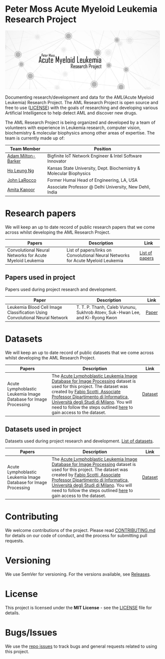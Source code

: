 # Peter Moss Acute Myeloid Leukemia Research Project
![Peter Moss Acute Myeloid Leukemia Research Project](Media/Images/Banner-Social.jpg)

Documenting research/development and data for the AML(Acute Myeloid Leukemia) Research Project. The AML Research Project is open source and free to use ([LICENSE](https://github.com/AMLResearchProject/AML-Classifiers/blob/master/LICENSE "LICENSE")) with the goals of researching and developing various Artificial Intelligence to help detect AML and discover new drugs.

The AML Research Project is being organized and developed by a team of volunteers with experience in Leukemia research, computer vision, biochemistry & molecular biophysics among other areas of expertise. The team is currently made up of:

| Team Member  | Position |
| ------------- | ------------- |
| [Adam Milton-Barker](https://github.com/AdamMiltonBarker "Adam Milton-Barker")  | Bigfinite IoT Network Engineer & Intel Software Innovator  |
| [Ho Leung Ng](https://github.com/holeung "Ho  Leung Ng")   | Kansas State University, Dept. Biochemistry & Molecular Biophysics |
| [John LaRocco](https://github.com/holeung "John LaRocco")   | Former Humai Head of Engineering, LA, USA |
| [Amita Kapoor](https://github.com/amita-kapoor "Amita Kapoor")   | Associate Professor @ Delhi University, New Dehli, India |

# Research papers
We will keep an up to date record of public research papers that we come across whilst developing the AML Research Project. 

| Papers  | Description | Link | 
| ------------- | ------------- | ------------- |
| Convolutional Neural Networks for Acute Myeloid Leukemia  | List of papers/links on Convolutional Neural Networks for Acute Myeloid Leukemia | [List of papers](https://github.com/AMLResearchProject/AML-Classifiers/blob/master/Papers/Project-Papers.md "List of papers") |

## Papers used in project
Papers used during project research and development. 

| Paper  | Description | Link | 
| ------------- | ------------- | ------------- |
| Leukemia Blood Cell Image Classification Using Convolutional Neural Network | T. T. P. Thanh, Caleb Vununu, Sukhrob Atoev, Suk-Hwan Lee, and Ki-Ryong Kwon  | [Paper](http://www.ijcte.org/vol10/1198-H0012.pdf "Paper") |

# Datasets
We will keep an up to date record of public datasets that we come across whilst developing the AML Research Project. 

| Papers  | Description | Link | 
| ------------- | ------------- | ------------- |
| Acute Lymphoblastic Leukemia Image Database for Image Processing | The [Acute Lymphoblastic Leukemia Image Database for Image Processing](https://homes.di.unimi.it/scotti/all/) dataset is used for this project. The dataset was created by [Fabio Scotti, Associate Professor Dipartimento di Informatica, Università degli Studi di Milano](https://homes.di.unimi.it/scotti/). You will need to follow the steps outlined [here](https://homes.di.unimi.it/scotti/all/#download) to gain access to the dataset. | [Dataset](https://homes.di.unimi.it/scotti/all/#download "Dataset") |

## Datasets used in project
Datasets used during project research and development. [List of datasets](https://github.com/AMLResearchProject/AML-Classifiers/blob/master/Papers/Project-Datasets.md "List of datasets").

| Papers  | Description | Link | 
| ------------- | ------------- | ------------- |
| Acute Lymphoblastic Leukemia Image Database for Image Processing | The [Acute Lymphoblastic Leukemia Image Database for Image Processing](https://homes.di.unimi.it/scotti/all/) dataset is used for this project. The dataset was created by [Fabio Scotti, Associate Professor Dipartimento di Informatica, Università degli Studi di Milano](https://homes.di.unimi.it/scotti/). You will need to follow the steps outlined [here](https://homes.di.unimi.it/scotti/all/#download) to gain access to the dataset. | [Dataset](https://homes.di.unimi.it/scotti/all/#download "Dataset") |

# Contributing
We welcome contributions of the project. Please read [CONTRIBUTING.md](https://github.com/AMLResearchProject/AML-Project-Research/blob/master/CONTRIBUTING.md "CONTRIBUTING.md") for details on our code of conduct, and the process for submitting pull requests.

# Versioning
We use SemVer for versioning. For the versions available, see [Releases](https://github.com/AMLResearchProject/AML-Project-Research/releases "Releases").

# License
This project is licensed under the **MIT License** - see the [LICENSE](https://github.com/AMLResearchProject/AML-Project-Research/blob/master/LICENSE "LICENSE") file for details.

# Bugs/Issues
We use the [repo issues](https://github.com/AMLResearchProject/AML-Project-Research/issues "repo issues") to track bugs and general requests related to using this project. 